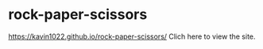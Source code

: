 # rock-paper-scissors
https://kavin1022.github.io/rock-paper-scissors/
Clich here to view the site.
